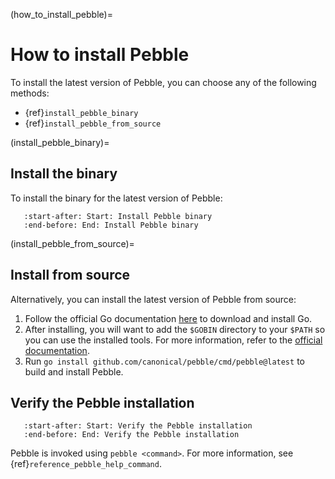 (how_to_install_pebble)=
# How to install Pebble

To install the latest version of Pebble, you can choose any of the following methods:

- {ref}`install_pebble_binary`
- {ref}`install_pebble_from_source`

(install_pebble_binary)=
## Install the binary

To install the binary for the latest version of Pebble:

```{include} /reuse/install.txt
   :start-after: Start: Install Pebble binary
   :end-before: End: Install Pebble binary
```

(install_pebble_from_source)=
## Install from source

Alternatively, you can install the latest version of Pebble from source:

1. Follow the official Go documentation [here](https://go.dev/doc/install) to download and install Go.
2. After installing, you will want to add the `$GOBIN` directory to your `$PATH` so you can use the installed tools. For more information, refer to the [official documentation](https://go.dev/doc/install/source#environment).
3. Run `go install github.com/canonical/pebble/cmd/pebble@latest` to build and install Pebble.

## Verify the Pebble installation

```{include} /reuse/verify.txt
   :start-after: Start: Verify the Pebble installation
   :end-before: End: Verify the Pebble installation
```

Pebble is invoked using `pebble <command>`. For more information, see {ref}`reference_pebble_help_command`.
